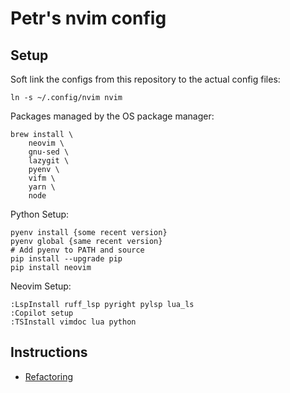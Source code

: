 # Petr's nvim config

## Setup

Soft link the configs from this repository to the actual config files:
```
ln -s ~/.config/nvim nvim
```

Packages managed by the OS package manager:
```
brew install \
    neovim \
    gnu-sed \
    lazygit \
    pyenv \
    vifm \
    yarn \
    node
```

Python Setup:
```
pyenv install {some recent version}
pyenv global {same recent version}
# Add pyenv to PATH and source
pip install --upgrade pip
pip install neovim
```

Neovim Setup:
```
:LspInstall ruff_lsp pyright pylsp lua_ls
:Copilot setup
:TSInstall vimdoc lua python
```

## Instructions

 - [Refactoring](./docs/refactoring.md)
